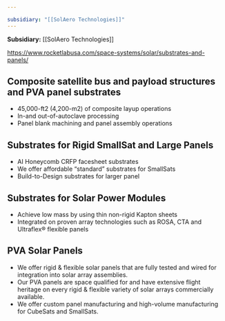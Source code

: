 ```yaml
---

subsidiary: "[[SolAero Technologies]]"
---
```


**Subsidiary:** [[SolAero Technologies]]

https://www.rocketlabusa.com/space-systems/solar/substrates-and-panels/
## Composite satellite bus and payload structures and PVA panel substrates

- 45,000-ft2 (4,200-m2) of composite layup operations
- In-and out-of-autoclave processing
- Panel blank machining and panel assembly operations

## Substrates for Rigid SmallSat and Large Panels

- AI Honeycomb CRFP facesheet substrates
- We offer affordable “standard” substrates for SmallSats
- Build-to-Design substrates for larger panel

## Substrates for Solar Power Modules

- Achieve low mass by using thin non-rigid Kapton sheets
- Integrated on proven array technologies such as ROSA, CTA and Ultraflex® flexible panels

## PVA Solar Panels

- We offer rigid & flexible solar panels that are fully tested and wired for integration into solar array assemblies.
- Our PVA panels are space qualified for and have extensive flight heritage on every rigid & flexible variety of solar arrays commercially available.
- We offer custom panel manufacturing and high-volume manufacturing for CubeSats and SmallSats.